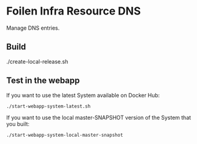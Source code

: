 Foilen Infra Resource DNS
==============

Manage DNS entries.

Build
-----

./create-local-release.sh

Test in the webapp
-----

If you want to use the latest System available on Docker Hub:

`./start-webapp-system-latest.sh`

If you want to use the local master-SNAPSHOT version of the System that you built:

`./start-webapp-system-local-master-snapshot`
